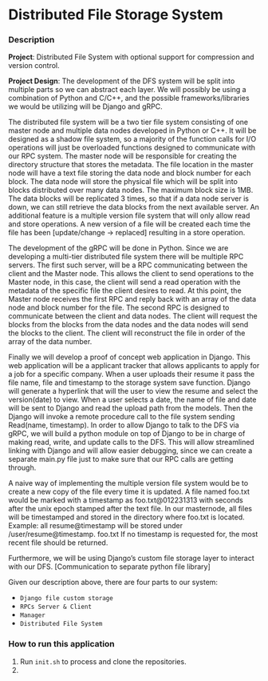 # Distributed File Storage System

### Description

**Project**: Distributed File System with optional support for compression and version control.

**Project Design**: The development of the DFS system will be split into multiple parts so we can abstract each layer. We will possibly be using a combination of Python and C/C++, and the possible frameworks/libraries we would be utilizing will be Django and gRPC.

The distributed file system will be a two tier file system consisting of one master node and multiple data nodes developed in Python or C++. It will be designed as a shadow file system, so a majority of the function calls for I/O operations will just be overloaded functions designed to communicate with our RPC system. The master node will be responsible for creating the directory structure that stores the metadata. The file location in the master node will have a text file storing the data node and block number for each block. The data node will store the physical file which will be split into blocks distributed over many data nodes. The maximum block size is 1MB. The data blocks will be replicated 3 times, so that if a data node server is down, we can still retrieve the data blocks from the next available server. An additional feature is a multiple version file system that will only allow read and store operations. A new version of a file will be created each time the file has been [update/change -> replaced] resulting in a store operation.

The development of the gRPC will be done in Python. Since we are developing a multi-tier distributed file system there will be multiple RPC servers. The first such server, will be a RPC communicating between the client and the Master node. This allows the client to send operations to the Master node, in this case, the client will send a read operation with the metadata of the specific file the client desires to read. At this point, the Master node receives the first RPC and reply back with an array of the data node and block number for the file. The second RPC is designed to communicate between the client and data nodes. The client will request the blocks from the blocks from the data nodes and the data nodes will send the blocks to the client. The client will reconstruct the file in order of the array of the data number.

Finally we will develop a proof of concept web application in Django. This web application will be a applicant tracker that allows applicants to apply for a job for a specific company. When a user uploads their resume it pass the file name, file and timestamp to the storage system save function. Django will generate a hyperlink that will the user to view the resume and select the version(date) to view. When a user selects a date, the name of file and date will be sent to Django and read the upload path from the models. Then the Django will invoke a remote procedure call to the file system sending Read(name, timestamp).
In order to allow Django to talk to the DFS via gRPC, we will build a python module on top of Django to be in charge of making read, write, and update calls to the DFS. This will allow streamlined linking with Django and will allow easier debugging, since we can create a separate main.py file just to make sure that our RPC calls are getting through.

A naive way of implementing the multiple version file system would be to create a new copy of the file every time it is updated. A file named foo.txt would be marked with a timestamp as foo.txt@012231313 with seconds after the unix epoch stamped after the text file. In our masternode, all files will be timestamped and stored in the directory where foo.txt is located. Example: all resume@timestamp will be stored under /user/resume@timestamp. foo.txt If no timestamp is requested for, the most recent file should be returned.

Furthermore, we will be using Django’s custom file storage layer to interact with our DFS. [Communication to separate python file library]

Given our description above, there are four parts to our system:

- `Django file custom storage`
- `RPCs Server & Client`
- `Manager`
- `Distributed File System`

### How to run this application

1. Run `init.sh` to process and clone the repositories.
2. 
